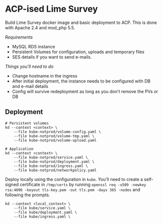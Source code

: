 ACP-ised Lime Survey
====================

Build Lime Survey docker image and basic deployment to ACP. This is done with Apache 2.4 and mod_php 5.5.

*Requirements*
* MySQL RDS instance
* Persistent Volumes for configuration, uploads and temporary files
* SES details if you want to send e-mails.

*Things you'll need to do*
* Change hostname in the ingress
* After initial deployment, the instance needs to be configured with DB and e-mail details
* Config will survive redeployment as long as you don't remove the PVs or DB

Deployment
----------
```
# Persistent volumes
kd --context <context> \
	--file kube-notprod/volume-config.yaml \
	--file kube-notprod/volume-tmp.yaml \
	--file kube-notprod/volume-upload.yaml

# Application
kd --context <context> \
	--file kube-notprod/service.yaml \
	--file kube-notprod/deployment.yaml \
	--file kube-notprod/ingress.yaml \
	--file kube-notprod/networkpolicy.yaml
```

Deploy locally using the configuration in `kube`. You'll need to create a self-signed certificate in `/tmp/certs` by running `openssl req -x509 -newkey rsa:4096 -keyout tls-key.pem -out tls.pem -days 365 -nodes` and following the prompts.

```
kd --context <local_context> \
	--file kube/service.yaml \
	--file kube/deployment.yaml \
	--file kube/ingress.yaml \
```

